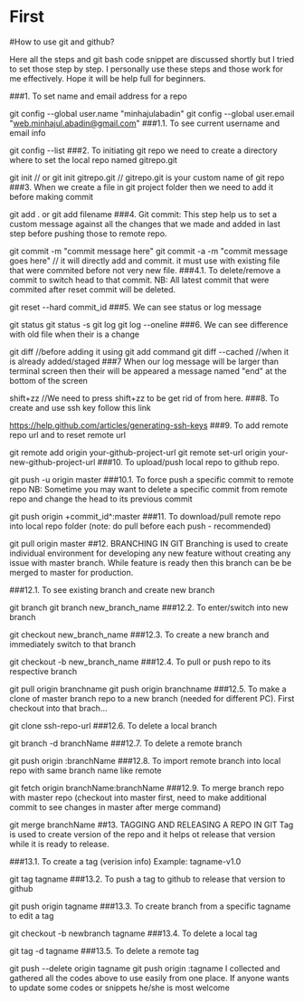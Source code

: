 # First
#How to use git and github?

Here all the steps and git bash code snippet are discussed shortly but I tried to set those step by step. I personally use these steps and those work for me effectively. Hope it will be help full for beginners.

###1. To set name and email address for a repo

git config --global user.name "minhajulabadin"
git config --global user.email "web.minhajul.abadin@gmail.com"
###1.1. To see current username and email info

git config --list
###2. To initiating git repo we need to create a directory where to set the local repo named gitrepo.git

git init // or
git init gitrepo.git // gitrepo.git is your custom name of git repo
###3. When we create a file in git project folder then we need to add it before making commit

git add . or git add filename
###4. Git commit: This step help us to set a custom message against all the changes that we made and added in last step before pushing those to remote repo.

git commit -m "commit message here"
git commit -a -m "commit message goes here" // it will directly add and commit. it must use with existing file that were commited before not very new file.
###4.1. To delete/remove a commit to switch head to that commit. NB: All latest commit that were commited after reset commit will be deleted.

git reset --hard commit_id
###5. We can see status or log message

git status
git status -s
git log
git log --oneline
###6. We can see difference with old file when their is a change

git diff //before adding it using git add command
git diff --cached //when it is already added/staged
###7 When our log message will be larger than terminal screen then their will be appeared a message named "end" at the bottom of the screen

shift+zz //We need to press shift+zz to be get rid of from here.
###8. To create and use ssh key follow this link

https://help.github.com/articles/generating-ssh-keys
###9. To add remote repo url and to reset remote url

git remote add origin your-github-project-url
git remote set-url origin your-new-github-project-url
###10. To upload/push local repo to github repo.

git push -u origin master
###10.1. To force push a specific commit to remote repo NB: Sometime you may want to delete a specific commit from remote repo and change the head to its previous commit

git push origin +commit_id^:master
###11. To download/pull remote repo into local repo folder (note: do pull before each push - recommended)

git pull origin master
##12. BRANCHING IN GIT Branching is used to create individual environment for developing any new feature without creating any issue with master branch. While feature is ready then this branch can be be merged to master for production.

###12.1. To see existing branch and create new branch

git branch
git branch new_branch_name
###12.2. To enter/switch into new branch

git checkout new_branch_name
###12.3. To create a new branch and immediately switch to that branch

git checkout -b new_branch_name
###12.4. To pull or push repo to its respective branch

git pull origin branchname
git push origin branchname
###12.5. To make a clone of master branch repo to a new branch (needed for different PC). First checkout into that brach...

git clone ssh-repo-url
###12.6. To delete a local branch

git branch -d branchName
###12.7. To delete a remote branch

git push origin :branchName
###12.8. To import remote branch into local repo with same branch name like remote

git fetch origin branchName:branchName
###12.9. To merge branch repo with master repo (checkout into master first, need to make additional commit to see changes in master after merge command)

git merge branchName
##13. TAGGING AND RELEASING A REPO IN GIT Tag is used to create version of the repo and it helps ot release that version while it is ready to release.

###13.1. To create a tag (verision info) Example: tagname-v1.0

git tag tagname
###13.2. To push a tag to github to release that version to github

git push origin tagname
###13.3. To create branch from a specific tagname to edit a tag

git checkout -b newbranch tagname
###13.4. To delete a local tag

git tag -d tagname
###13.5. To delete a remote tag

git push --delete origin tagname
git push origin :tagname
I collected and gathered all the codes above to use easily from one place. If anyone wants to update some codes or snippets he/she is most welcome
